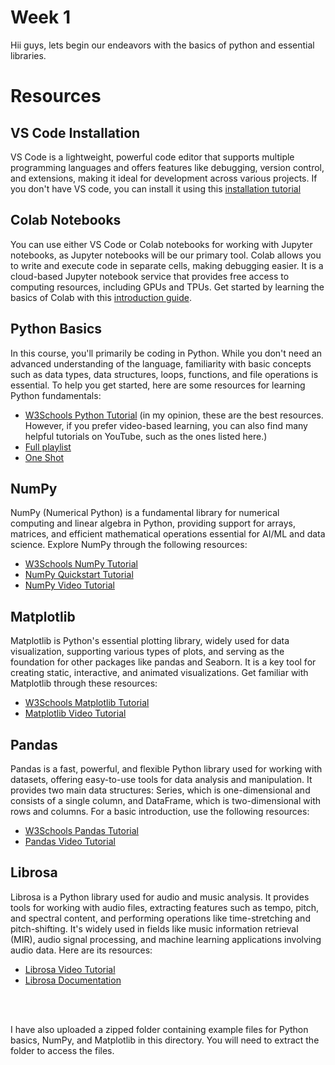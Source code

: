 # Week 1
Hii guys, lets begin our endeavors with the basics of python and essential libraries.

# Resources
## VS Code Installation 
VS Code is a lightweight, powerful code editor that supports multiple programming languages and offers features like debugging, version control, and extensions, making it ideal for development across various projects. If you don't have VS code, you can install it using this [installation tutorial](https://youtu.be/bN6DE-4uFNo?si=QCo6d8CLbJAPq2JU) 

## Colab Notebooks 
You can use either VS Code or Colab notebooks for working with Jupyter notebooks, as Jupyter notebooks will be our primary tool. Colab allows you to write and execute code in separate cells, making debugging easier. It is a cloud-based Jupyter notebook service that provides free access to computing resources, including GPUs and TPUs. Get started by learning the basics of Colab with this [introduction guide](https://youtu.be/iMlMfrXJYSg?feature=shared).

## Python Basics
In this course, you'll primarily be coding in Python. While you don't need an advanced understanding of the language, familiarity with basic concepts such as data types, data structures, loops, functions, and file operations is essential. To help you get started, here are some resources for learning Python fundamentals:
- [W3Schools Python Tutorial](https://www.w3schools.com/python/) (in my opinion, these are the best resources. However, if you prefer video-based learning, you can also find many helpful tutorials on YouTube, such as the ones listed here.)
- [Full playlist](https://youtube.com/playlist?list=PLGjplNEQ1it8-0CmoljS5yeV-GlKSUEt0&si=LJFgyOmgSNaOzgej)
- [One Shot](https://youtu.be/vLqTf2b6GZw?si=JlYXRo39i562nV_N)

## NumPy
NumPy (Numerical Python) is a fundamental library for numerical computing and linear algebra in Python, providing support for arrays, matrices, and efficient mathematical operations essential for AI/ML and data science. Explore NumPy through the following resources:
- [W3Schools NumPy Tutorial](https://www.w3schools.com/python/numpy/)
- [NumPy Quickstart Tutorial](https://numpy.org/doc/stable/user/quickstart.html)
- [NumPy Video Tutorial](https://youtu.be/Rbh1rieb3zc?si=cgR3L9LgWgxViYDt)

## Matplotlib
Matplotlib is Python's essential plotting library, widely used for data visualization, supporting various types of plots, and serving as the foundation for other packages like pandas and Seaborn. It is a key tool for creating static, interactive, and animated visualizations. Get familiar with Matplotlib through these resources:
- [W3Schools Matplotlib Tutorial](https://www.w3schools.com/python/matplotlib_intro.asp)
- [Matplotlib Video Tutorial](https://youtu.be/VFsRLjSc8GA?si=6brmEkjDFHc6Bet4)

## Pandas
Pandas is a fast, powerful, and flexible Python library used for working with datasets, offering easy-to-use tools for data analysis and manipulation. It provides two main data structures: Series, which is one-dimensional and consists of a single column, and DataFrame, which is two-dimensional with rows and columns. For a basic introduction, use the following resources:
- [W3Schools Pandas Tutorial](https://www.w3schools.com/python/pandas/)
- [Pandas Video Tutorial](https://youtu.be/RhEjmHeDNoA?si=ukgkIxeRFn_TZsBV)

## Librosa
Librosa is a Python library used for audio and music analysis. It provides tools for working with audio files, extracting features such as tempo, pitch, and spectral content, and performing operations like time-stretching and pitch-shifting. It's widely used in fields like music information retrieval (MIR), audio signal processing, and machine learning applications involving audio data. Here are its resources:
- [Librosa Video Tutorial](https://youtu.be/MhOdbtPhbLU?si=jgJOd2vQDj8f7Rdt)
- [Librosa Documentation](https://librosa.org/doc/latest/index.html)
<br>

<br>

I have also uploaded a zipped folder containing example files for Python basics, NumPy, and Matplotlib in this directory. You will need to extract the folder to access the files.
